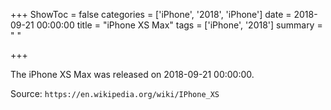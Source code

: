 +++
ShowToc = false
categories = ['iPhone', '2018', 'iPhone']
date = 2018-09-21 00:00:00
title = "iPhone XS Max"
tags = ['iPhone', '2018']
summary = " "

+++

The iPhone XS Max was released on 2018-09-21 00:00:00.

Source: `https://en.wikipedia.org/wiki/IPhone_XS`


